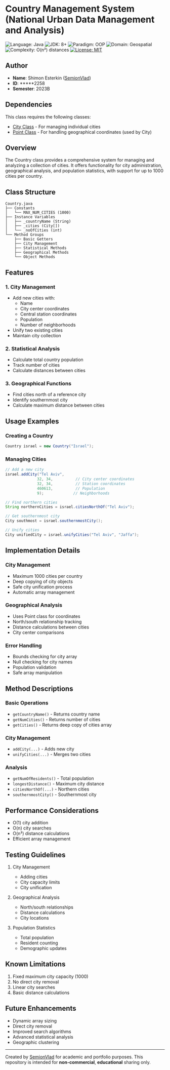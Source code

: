 # Country Management System (National Urban Data Management and Analysis)
<!-- Tech badges (static; no CI needed) -->
![Language: Java](https://img.shields.io/badge/Language-Java-red?logo=java)
![JDK: 8+](https://img.shields.io/badge/JDK-8%2B-informational)
![Paradigm: OOP](https://img.shields.io/badge/Paradigm-OOP-4c1)
![Domain: Geospatial](https://img.shields.io/badge/Domain-Geospatial-0aa)
![Complexity: O(n²) distances](https://img.shields.io/badge/Complexity-O(n%C2%B2)%20distances-999)
[![License: MIT](https://img.shields.io/badge/License-MIT-yellow.svg)](LICENSE)


## Author
- **Name**: Shimon Esterkin ([SemionVlad](https://github.com/SemionVlad))
- **ID**: *****2258  
- **Semester**: 2023B

## Dependencies
This class requires the following classes:
- [City Class](link-to-city-repository) - For managing individual cities
- [Point Class](link-to-point-repository) - For handling geographical coordinates (used by City)

## Overview
The Country class provides a comprehensive system for managing and analyzing a collection of cities. It offers functionality for city administration, geographical analysis, and population statistics, with support for up to 1000 cities per country.

## Class Structure
```
Country.java
├── Constants
│   └── MAX_NUM_CITIES (1000)
├── Instance Variables
│   ├── _countryName (String)
│   ├── _cities (City[])
│   └── _noOfCities (int)
└── Method Groups
    ├── Basic Getters
    ├── City Management
    ├── Statistical Methods
    ├── Geographical Methods
    └── Object Methods
```

## Features

### 1. City Management
- Add new cities with:
  - Name
  - City center coordinates
  - Central station coordinates
  - Population
  - Number of neighborhoods
- Unify two existing cities
- Maintain city collection

### 2. Statistical Analysis
- Calculate total country population
- Track number of cities
- Calculate distances between cities

### 3. Geographical Functions
- Find cities north of a reference city
- Identify southernmost city
- Calculate maximum distance between cities

## Usage Examples

### Creating a Country
```java
Country israel = new Country("Israel");
```

### Managing Cities
```java
// Add a new city
israel.addCity("Tel Aviv", 
              32, 34,          // City center coordinates
              32, 34,          // Station coordinates
              460613,          // Population
              9);             // Neighborhoods

// Find northern cities
String northernCities = israel.citiesNorthOf("Tel Aviv");

// Get southernmost city
City southmost = israel.southernmostCity();

// Unify cities
City unifiedCity = israel.unifyCities("Tel Aviv", "Jaffa");
```

## Implementation Details

### City Management
- Maximum 1000 cities per country
- Deep copying of city objects
- Safe city unification process
- Automatic array management

### Geographical Analysis
- Uses Point class for coordinates
- North/south relationship tracking
- Distance calculations between cities
- City center comparisons

### Error Handling
- Bounds checking for city array
- Null checking for city names
- Population validation
- Safe array manipulation

## Method Descriptions

### Basic Operations
- `getCountryName()` - Returns country name
- `getNumCities()` - Returns number of cities
- `getCities()` - Returns deep copy of cities array

### City Management
- `addCity(...)` - Adds new city
- `unifyCities(...)` - Merges two cities

### Analysis
- `getNumOfResidents()` - Total population
- `longestDistance()` - Maximum city distance
- `citiesNorthOf(...)` - Northern cities
- `southernmostCity()` - Southernmost city

## Performance Considerations
- O(1) city addition
- O(n) city searches
- O(n²) distance calculations
- Efficient array management

## Testing Guidelines
1. City Management
   - Adding cities
   - City capacity limits
   - City unification

2. Geographical Analysis
   - North/south relationships
   - Distance calculations
   - City locations

3. Population Statistics
   - Total population
   - Resident counting
   - Demographic updates

## Known Limitations
1. Fixed maximum city capacity (1000)
2. No direct city removal
3. Linear city searches
4. Basic distance calculations

## Future Enhancements
- Dynamic array sizing
- Direct city removal
- Improved search algorithms
- Advanced statistical analysis
- Geographic clustering

---
Created by [SemionVlad](https://github.com/SemionVlad) for academic and portfolio purposes. This repository is intended for **non-commercial**, **educational** sharing only.
